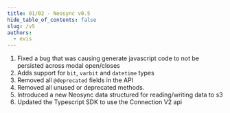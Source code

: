 ```yaml
---
title: 01/02 - Neosync v0.5
hide_table_of_contents: false
slug: /v5
authors:
  - evis
---
```


1. Fixed a bug that was causing generate javascript code to not be persisted across modal open/closes
2. Adds support for `bit`, `varbit` and `datetime` types
3. Removed all `@deprecated` fields in the API
4. Removed all unused or deprecated methods.
5. Introduced a new Neosync data structured for reading/writing data to s3
6. Updated the Typescript SDK to use the Connection V2 api
